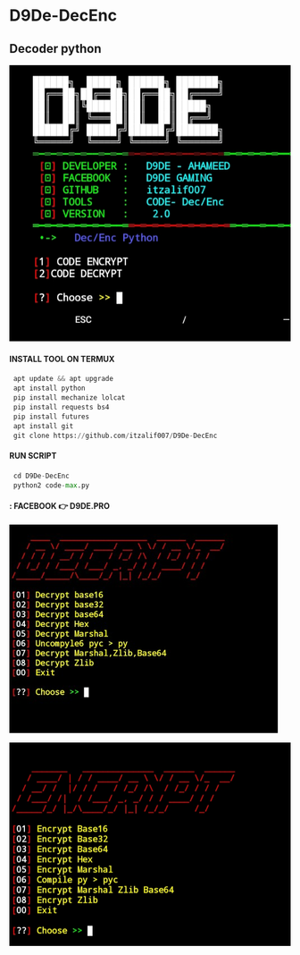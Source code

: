 # D9De-DecEnc
Decoder python 
-------------------------------------------
![20200808_160757](https://github.com/itzalif007/D9De-DecEnc/blob/30c11651d8a4f484c442a803060ee39e214fe47d/IMG_20230523_093454.jpg)



#### INSTALL TOOL ON TERMUX
```python
 apt update && apt upgrade
 apt install python
 pip install mechanize lolcat
 pip install requests bs4
 pip install futures
 apt install git
 git clone https://github.com/itzalif007/D9De-DecEnc
```
#### RUN SCRIPT
```python
 cd D9De-DecEnc
 python2 code-max.py
```
#### : FACEBOOK 👉 D9DE.PRO



![20200808_160757](https://github.com/itzalif007/D9De-DecEnc/blob/efe5240eb272900420ecab01902d6d42c6223c29/Screenshot_2023_0523_093356.jpg)




![20200808_160757](https://github.com/itzalif007/D9De-DecEnc/blob/efe5240eb272900420ecab01902d6d42c6223c29/IMG_20230523_093418.jpg)
